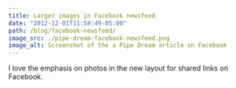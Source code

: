 ```yaml
---
title: Larger images in Facebook newsfeed
date: "2012-12-01T11:58:49-05:00"
path: /blog/facebook-newsfeed/
image_src: ./pipe-dream-facebook-newsfeed.png
image_alt: Screenshot of the a Pipe Dream article on Facebook
---
```


I love the emphasis on photos in the new layout for shared links on Facebook.

